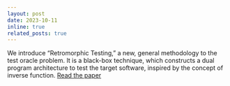 ```yaml
---
layout: post
date: 2023-10-11
inline: true
related_posts: true
---
```


We introduce “Retromorphic Testing,” a new, general methodology to the test oracle problem. It is a black-box technique, which constructs a dual program architecture to test the target software, inspired by the concept of inverse function. [Read the paper](https://arxiv.org/abs/2310.06433)

